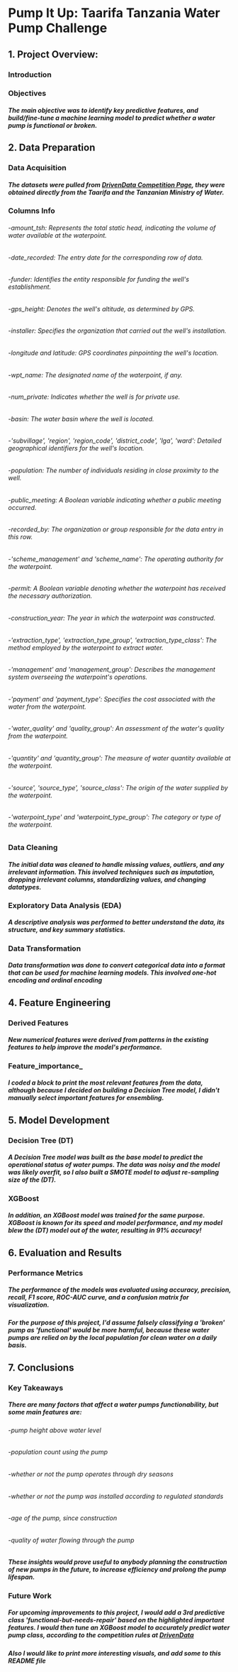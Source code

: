 # Pump It Up: Taarifa Tanzania Water Pump Challenge
## 1. Project Overview:
### Introduction
### Objectives
##### The main objective was to identify key predictive features, and build/fine-tune a machine learning model to predict whether a water pump is functional or broken.
## 2. Data Preparation
### Data Acquisition
##### The datasets were pulled from [DrivenData Competition Page](https://www.drivendata.org/competitions/7/pump-it-up-data-mining-the-water-table/page/24/), they were obtained directly from the Taarifa and the Tanzanian Ministry of Water.
### Columns Info
###### -amount_tsh: Represents the total static head, indicating the volume of water available at the waterpoint.
###### -date_recorded: The entry date for the corresponding row of data.
###### -funder: Identifies the entity responsible for funding the well's establishment.
###### -gps_height: Denotes the well's altitude, as determined by GPS.
###### -installer: Specifies the organization that carried out the well's installation.
###### -longitude and latitude: GPS coordinates pinpointing the well's location.
###### -wpt_name: The designated name of the waterpoint, if any.
###### -num_private: Indicates whether the well is for private use.
###### -basin: The water basin where the well is located.
###### -'subvillage', 'region', 'region_code', 'district_code', 'lga', 'ward': Detailed geographical identifiers for the well's location.
###### -population: The number of individuals residing in close proximity to the well.
###### -public_meeting: A Boolean variable indicating whether a public meeting occurred.
###### -recorded_by: The organization or group responsible for the data entry in this row.
###### -'scheme_management' and 'scheme_name': The operating authority for the waterpoint.
###### -permit: A Boolean variable denoting whether the waterpoint has received the necessary authorization.
###### -construction_year: The year in which the waterpoint was constructed.
###### -'extraction_type', 'extraction_type_group', 'extraction_type_class': The method employed by the waterpoint to extract water.
###### -'management' and 'management_group': Describes the management system overseeing the waterpoint's operations.
###### -'payment' and 'payment_type': Specifies the cost associated with the water from the waterpoint.
###### -'water_quality' and 'quality_group': An assessment of the water's quality from the waterpoint.
###### -'quantity' and 'quantity_group': The measure of water quantity available at the waterpoint.
###### -'source', 'source_type', 'source_class': The origin of the water supplied by the waterpoint.
###### -'waterpoint_type' and 'waterpoint_type_group': The category or type of the waterpoint.
### Data Cleaning
##### The initial data was cleaned to handle missing values, outliers, and any irrelevant information. This involved techniques such as imputation, dropping irrelevant columns, standardizing values, and changing datatypes.
### Exploratory Data Analysis (EDA)
##### A descriptive analysis was performed to better understand the data, its structure, and key summary statistics.
### Data Transformation
##### Data transformation was done to convert categorical data into a format that can be used for machine learning models. This involved one-hot encoding and ordinal encoding 
## 4. Feature Engineering
### Derived Features
#####  New numerical features were derived from patterns in the existing features to help improve the model's performance.
### Feature_importance_
##### I coded a block to print the most relevant features from the data, although because I decided on building a Decision Tree model, I didn't manually select important features for ensembling.
## 5. Model Development
### Decision Tree (DT)
##### A Decision Tree model was built as the base model to predict the operational status of water pumps. The data was noisy and the model was likely overfit, so I also built a SMOTE model to adjust re-sampling size of the (DT).
### XGBoost
##### In addition, an XGBoost model was trained for the same purpose. XGBoost is known for its speed and model performance, and my model blew the (DT) model out of the water, resulting in 91% accuracy!
## 6. Evaluation and Results
### Performance Metrics
##### The performance of the models was evaluated using accuracy, precision, recall, F1 score, ROC-AUC curve, and a confusion matrix for visualization.
##### For the purpose of this project, I'd assume falsely classifying a 'broken' pump as 'functional' would be more harmful, because these water pumps are relied on by the local population for clean water on a daily basis.
## 7. Conclusions
### Key Takeaways
##### There are many factors that affect a water pumps functionability, but some main features are:

###### -pump height above water level
###### -population count using the pump
###### -whether or not the pump operates through dry seasons
###### -whether or not the pump was installed according to regulated standards
###### -age of the pump, since construction
###### -quality of water flowing through the pump

##### These insights would prove useful to anybody planning the construction of new pumps in the future, to increase efficiency and prolong the pump lifespan. 
### Future Work
##### For upcoming improvements to this project, I would add a 3rd predictive class 'functional-but-needs-repair' based on the highlighted important features. I would then tune an XGBoost model to accurately predict water pump class, according to the competition rules at [DrivenData](https://www.drivendata.org/competitions/7/pump-it-up-data-mining-the-water-table/rules/)

##### Also I would like to print more interesting visuals, and add some to this README file
